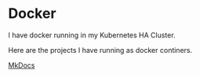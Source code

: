 # Docker

I have docker running in my Kubernetes HA Cluster.

Here are the projects I have running as docker continers.

[MkDocs](MkDocs.md)

[]()


